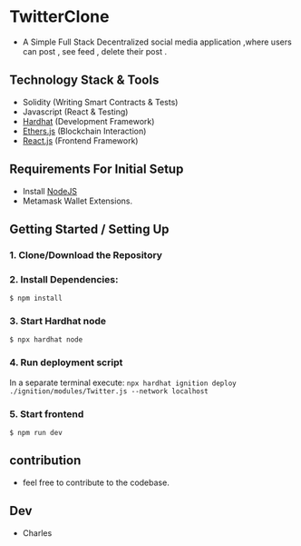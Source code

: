 # TwitterClone
- A Simple Full Stack Decentralized social media application ,where users can post , see feed , delete their post .

## Technology Stack & Tools

- Solidity (Writing Smart Contracts & Tests)
- Javascript (React & Testing)
- [Hardhat](https://hardhat.org/) (Development Framework)
- [Ethers.js](https://docs.ethers.io/v5/) (Blockchain Interaction)
- [React.js](https://reactjs.org/) (Frontend Framework)

## Requirements For Initial Setup
- Install [NodeJS](https://nodejs.org/en/)
- Metamask Wallet Extensions.

## Getting Started / Setting Up 
### 1. Clone/Download the Repository

### 2. Install Dependencies:
`$ npm install`

### 3. Start Hardhat node
`$ npx hardhat node`

### 4. Run deployment script
In a separate terminal execute:
`npx hardhat ignition deploy ./ignition/modules/Twitter.js --network localhost`

### 5. Start frontend
`$ npm run dev`
## contribution 
- feel free to contribute to the codebase.
## Dev
- Charles 
